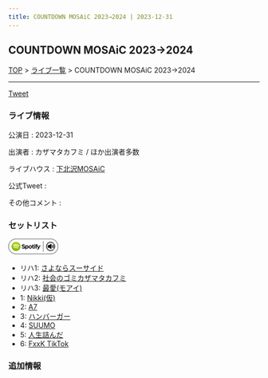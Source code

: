```yaml
---
title: COUNTDOWN MOSAiC 2023→2024 | 2023-12-31
---
```

## COUNTDOWN MOSAiC 2023→2024

[TOP](/setlist/) > [ライブ一覧](lives.html) > COUNTDOWN MOSAiC 2023→2024

___

<a href="https://twitter.com/share?ref_src=twsrc%5Etfw" data-text="3markets[ ]セットリスト > COUNTDOWN MOSAiC 2023→2024" class="twitter-share-button" data-via="3markets" data-hashtags="3markets" data-related="3markets" data-show-count="false">Tweet</a>

### ライブ情報

公演日
:    2023-12-31

出演者
:    カザマタカフミ / ほか出演者多数

ライブハウス
:    [下北沢MOSAiC](livehouse011.html)

公式Tweet
:    []()

その他コメント
:    

### セットリスト


[![play with spotify](images/spotify-icon.png)](https://open.spotify.com/playlist/763AwlnmUbVpWyG0xPEVNh)



*  リハ1: [さよならスーサイド](song013.html)
*  リハ2: [社会のゴミカザマタカフミ](song002.html)
*  リハ3: [最愛(モアイ)](song014.html)
*  1: [Nikki(仮)](song085.html)
*  2: [A7](song073.html)
*  3: [ハンバーガー](song084.html)
*  4: [SUUMO](song083.html)
*  5: [人生詰んだ](song031.html)
*  6: [FxxK TikTok](song082.html)


### 追加情報






<script async src="https://platform.twitter.com/widgets.js" charset="utf-8"></script>